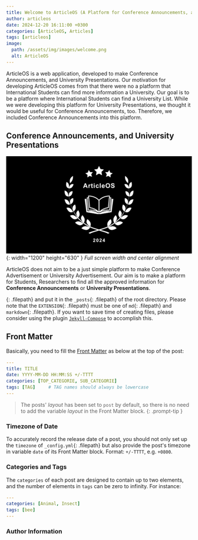 ```yaml
---
title: Welcome to ArticleOS (A Platform for Conference Announcements, and for University Presentations)
author: articleos
date: 2024-12-20 16:11:00 +0300
categories: [ArticleOS, Articles]
tags: [articleos]
image:
  path: /assets/img/images/welcome.png
  alt: ArticleOS
---
```


ArticleOS is a web application, developed to make Conference Announcements, and University Presentations. Our motivation for developing ArticleOS comes from that there were no a platform that International Students can find more information a University. Our goal is to be a platform where International Students can find a University List. While we were developing this platform for University Presentations, we thought it would be useful for Conference Announcements, too. Therefore, we included Conference Announcements into this platform.

## Conference Announcements, and University Presentations

![Desktop View](/assets/img/images/welcome.png){: width="1200" height="630" }
_Full screen width and center alignment_

ArticleOS does not aim to be a just simple platform to make Conference Advertisement or University Advertisement. Our aim is to make a platform for Students, Researchers to find all the approved information for **Conference Announcements** or **University Presentations**.

 {: .filepath} and put it in the `_posts`{: .filepath} of the root directory. Please note that the `EXTENSION`{: .filepath} must be one of `md`{: .filepath} and `markdown`{: .filepath}. If you want to save time of creating files, please consider using the plugin [`Jekyll-Compose`](https://github.com/jekyll/jekyll-compose) to accomplish this.

## Front Matter

Basically, you need to fill the [Front Matter](https://jekyllrb.com/docs/front-matter/) as below at the top of the post:

```yaml
---
title: TITLE
date: YYYY-MM-DD HH:MM:SS +/-TTTT
categories: [TOP_CATEGORIE, SUB_CATEGORIE]
tags: [TAG]     # TAG names should always be lowercase
---
```

> The posts' _layout_ has been set to `post` by default, so there is no need to add the variable _layout_ in the Front Matter block.
{: .prompt-tip }

### Timezone of Date

To accurately record the release date of a post, you should not only set up the `timezone` of `_config.yml`{: .filepath} but also provide the post's timezone in variable `date` of its Front Matter block. Format: `+/-TTTT`, e.g. `+0800`.

### Categories and Tags

The `categories` of each post are designed to contain up to two elements, and the number of elements in `tags` can be zero to infinity. For instance:

```yaml
---
categories: [Animal, Insect]
tags: [bee]
---
```

### Author Information